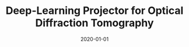 ---
title: "Deep-Learning Projector for Optical Diffraction Tomography"
collection: publications
permalink: /publication/2020-01-01-Deep-Learning-Projector-for-Optical-Diffraction-Tomography
category: 'journal'
date: 2020-01-01
venue: 'Optics Express'
paperurl: 'https://doi.org/10.1364/OE.381413'
citation: ' F. Yang,  Pham T.-a.,  H. Gupta,  M. Unser,  J. Ma, &quot;Deep-Learning Projector for Optical Diffraction Tomography.&quot; <i>Optics Express</i>, 28, 3, 3905--3921, February 3, 2020.'
---